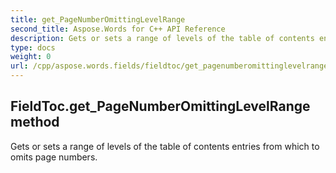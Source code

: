 ```yaml
---
title: get_PageNumberOmittingLevelRange
second_title: Aspose.Words for C++ API Reference
description: Gets or sets a range of levels of the table of contents entries from which to omits page numbers. 
type: docs
weight: 0
url: /cpp/aspose.words.fields/fieldtoc/get_pagenumberomittinglevelrange/
---
```

## FieldToc.get_PageNumberOmittingLevelRange method


Gets or sets a range of levels of the table of contents entries from which to omits page numbers. 


